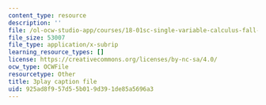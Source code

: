 ```yaml
---
content_type: resource
description: ''
file: /ol-ocw-studio-app/courses/18-01sc-single-variable-calculus-fall-2010/925ad8f957d55b019d391de85a5696a3_CXKoCMVqM9s.vtt
file_size: 53007
file_type: application/x-subrip
learning_resource_types: []
license: https://creativecommons.org/licenses/by-nc-sa/4.0/
ocw_type: OCWFile
resourcetype: Other
title: 3play caption file
uid: 925ad8f9-57d5-5b01-9d39-1de85a5696a3
---
```

